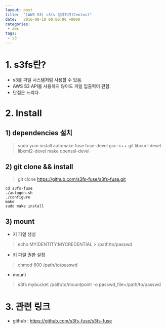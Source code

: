 ```yaml
---
layout: post
title:  "[AWS S3] s3fs 설치하기(Centos)"
date:   2016-08-18 00:00:00 +0900
categories:
 - aws
tags: 
 - s3
---
```


# 1. s3fs란?
- s3를 파일 시스템처럼 사용할 수 있음.
- AWS S3 API를 사용하지 않아도 파일 입출력이 편함.
- 단점은 느리다.

# 2. Install
## 1) dependencies 설치
 
> sudo yum install automake fuse fuse-devel gcc-c++ git libcurl-devel libxml2-devel make openssl-devel

## 2) git clone && install
>  git clone https://github.com/s3fs-fuse/s3fs-fuse.git
```
cd s3fs-fuse
./autogen.sh
./configure
make
sudo make install
```


## 3) mount
- 키 파일 생성 

> echo MYIDENTITY:MYCREDENTIAL > /path/to/passwd

- 키 파일 권한 설정

> chmod 600 /path/to/passwd

- mount

> s3fs mybucket /path/to/mountpoint -o passwd_file=/path/to/passwd

# 3. 관련 링크
- github : https://github.com/s3fs-fuse/s3fs-fuse

 